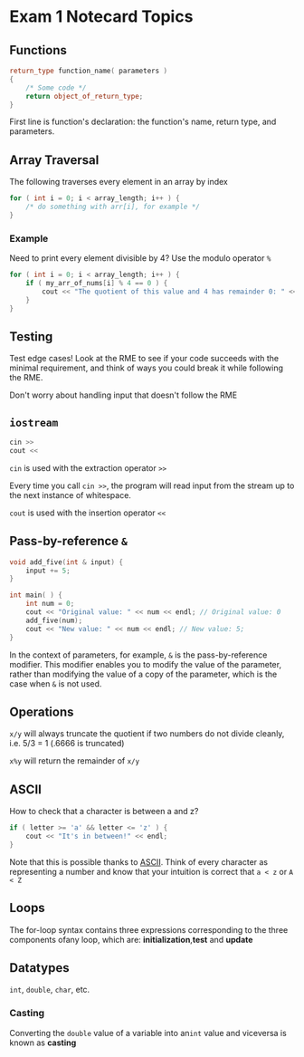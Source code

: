 Exam 1 Notecard Topics
======================

## Functions

``` cpp
return_type function_name( parameters )
{
	/* Some code */
	return object_of_return_type;
}
```

First line is function's declaration: the function's name, return type, and parameters.

## Array Traversal

The following traverses every element in an array by index

``` cpp
for ( int i = 0; i < array_length; i++ ) {
	/* do something with arr[i], for example */
}
```

### Example

Need to print every element divisible by 4? Use the modulo operator `%`

``` cpp
for ( int i = 0; i < array_length; i++ ) {
	if ( my_arr_of_nums[i] % 4 == 0 ) {
		cout << "The quotient of this value and 4 has remainder 0: " << my_arr_of_nums[i] << endl;
	}
}
```

## Testing

Test edge cases! Look at the RME to see if your code succeeds with the minimal requirement, and think of ways you could break it while following the RME.

Don't worry about handling input that doesn't follow the RME

## `iostream`

``` cpp
cin >>
cout <<
```

`cin` is used with the extraction operator `>>`

Every time you call `cin >>`, the program will read input from the stream up to the next instance of whitespace.

`cout` is used with the insertion operator `<<`

## Pass-by-reference `&`

``` cpp
void add_five(int & input) {
	input += 5;
}

int main( ) {
	int num = 0;
	cout << "Original value: " << num << endl; // Original value: 0
	add_five(num);
	cout << "New value: " << num << endl; // New value: 5;
}
```

In the context of parameters, for example, `&` is the pass-by-reference modifier. This modifier enables you to modify the value of the parameter, rather than modifying the value of a copy of the parameter, which is the case when `&` is not used.

## Operations

`x/y` will always truncate the quotient if two numbers do not divide cleanly, i.e. 5/3 = 1 (.6666 is truncated)

`x%y` will return the remainder of `x/y`

## ASCII

How to check that a character is between a and z?

``` cpp
if ( letter >= 'a' && letter <= 'z' ) {
	cout << "It's in between!" << endl;
}
```

Note that this is possible thanks to [ASCII](https://en.wikipedia.org/wiki/ASCII). Think of every character as representing a number and know that your intuition is correct that `a < z` or `A < Z`

## Loops

The for-loop syntax contains three expressions corresponding to the three components ofany loop, which are: ​**initialization**​,  ​**test**​ and ​**update**

## Datatypes

`int`, `double`, `char`, etc.

### Casting

Converting the ​`double`​ value of a variable into an ​`int`​ value and viceversa is known as **casting**


